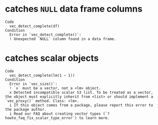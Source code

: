 # catches `NULL` data frame columns

    Code
      vec_detect_complete(df)
    Condition
      Error in `vec_detect_complete()`:
      ! Unexpected `NULL` column found in a data frame.

# catches scalar objects

    Code
      vec_detect_complete(lm(1 ~ 1))
    Condition
      Error in `vec_size()`:
      ! `x` must be a vector, not a <lm> object.
      x Detected incompatible scalar S3 list. To be treated as a vector, the object must explicitly inherit from <list> or should implement a `vec_proxy()` method. Class: <lm>.
      i If this object comes from a package, please report this error to the package author.
      i Read our FAQ about creating vector types (`?howto_faq_fix_scalar_type_error`) to learn more.

